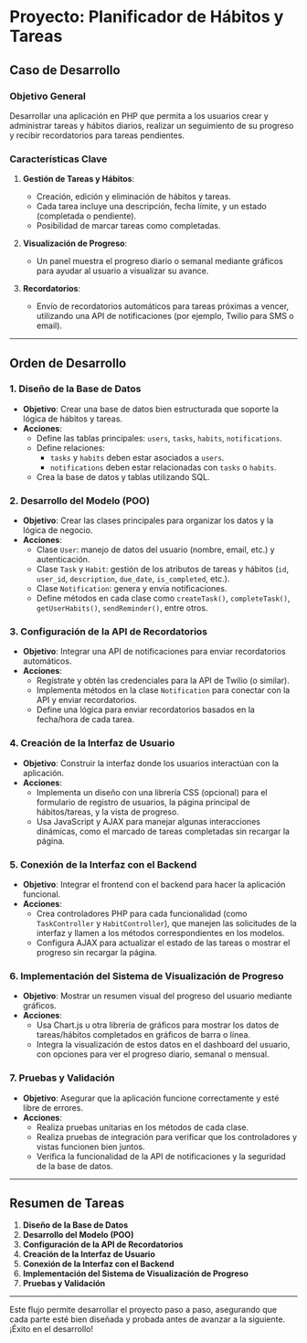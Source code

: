 # Proyecto: Planificador de Hábitos y Tareas

## Caso de Desarrollo

### Objetivo General
Desarrollar una aplicación en PHP que permita a los usuarios crear y administrar tareas y hábitos diarios, realizar un seguimiento de su progreso y recibir recordatorios para tareas pendientes.

### Características Clave
1. **Gestión de Tareas y Hábitos**:
   - Creación, edición y eliminación de hábitos y tareas.
   - Cada tarea incluye una descripción, fecha límite, y un estado (completada o pendiente).
   - Posibilidad de marcar tareas como completadas.

2. **Visualización de Progreso**:
   - Un panel muestra el progreso diario o semanal mediante gráficos para ayudar al usuario a visualizar su avance.

3. **Recordatorios**:
   - Envío de recordatorios automáticos para tareas próximas a vencer, utilizando una API de notificaciones (por ejemplo, Twilio para SMS o email).

---

## Orden de Desarrollo

### 1. Diseño de la Base de Datos
   - **Objetivo**: Crear una base de datos bien estructurada que soporte la lógica de hábitos y tareas.
   - **Acciones**:
     - Define las tablas principales: `users`, `tasks`, `habits`, `notifications`.
     - Define relaciones:
       - `tasks` y `habits` deben estar asociados a `users`.
       - `notifications` deben estar relacionadas con `tasks` o `habits`.
     - Crea la base de datos y tablas utilizando SQL.

### 2. Desarrollo del Modelo (POO)
   - **Objetivo**: Crear las clases principales para organizar los datos y la lógica de negocio.
   - **Acciones**:
     - Clase `User`: manejo de datos del usuario (nombre, email, etc.) y autenticación.
     - Clase `Task` y `Habit`: gestión de los atributos de tareas y hábitos (`id`, `user_id`, `description`, `due_date`, `is_completed`, etc.).
     - Clase `Notification`: genera y envía notificaciones.
     - Define métodos en cada clase como `createTask()`, `completeTask()`, `getUserHabits()`, `sendReminder()`, entre otros.

### 3. Configuración de la API de Recordatorios
   - **Objetivo**: Integrar una API de notificaciones para enviar recordatorios automáticos.
   - **Acciones**:
     - Regístrate y obtén las credenciales para la API de Twilio (o similar).
     - Implementa métodos en la clase `Notification` para conectar con la API y enviar recordatorios.
     - Define una lógica para enviar recordatorios basados en la fecha/hora de cada tarea.

### 4. Creación de la Interfaz de Usuario
   - **Objetivo**: Construir la interfaz donde los usuarios interactúan con la aplicación.
   - **Acciones**:
     - Implementa un diseño con una librería CSS (opcional) para el formulario de registro de usuarios, la página principal de hábitos/tareas, y la vista de progreso.
     - Usa JavaScript y AJAX para manejar algunas interacciones dinámicas, como el marcado de tareas completadas sin recargar la página.

### 5. Conexión de la Interfaz con el Backend
   - **Objetivo**: Integrar el frontend con el backend para hacer la aplicación funcional.
   - **Acciones**:
     - Crea controladores PHP para cada funcionalidad (como `TaskController` y `HabitController`), que manejen las solicitudes de la interfaz y llamen a los métodos correspondientes en los modelos.
     - Configura AJAX para actualizar el estado de las tareas o mostrar el progreso sin recargar la página.

### 6. Implementación del Sistema de Visualización de Progreso
   - **Objetivo**: Mostrar un resumen visual del progreso del usuario mediante gráficos.
   - **Acciones**:
     - Usa Chart.js u otra librería de gráficos para mostrar los datos de tareas/hábitos completados en gráficos de barra o línea.
     - Integra la visualización de estos datos en el dashboard del usuario, con opciones para ver el progreso diario, semanal o mensual.

### 7. Pruebas y Validación
   - **Objetivo**: Asegurar que la aplicación funcione correctamente y esté libre de errores.
   - **Acciones**:
     - Realiza pruebas unitarias en los métodos de cada clase.
     - Realiza pruebas de integración para verificar que los controladores y vistas funcionen bien juntos.
     - Verifica la funcionalidad de la API de notificaciones y la seguridad de la base de datos.

---

## Resumen de Tareas

1. **Diseño de la Base de Datos**
2. **Desarrollo del Modelo (POO)**
3. **Configuración de la API de Recordatorios**
4. **Creación de la Interfaz de Usuario**
5. **Conexión de la Interfaz con el Backend**
6. **Implementación del Sistema de Visualización de Progreso**
7. **Pruebas y Validación**

---

Este flujo permite desarrollar el proyecto paso a paso, asegurando que cada parte esté bien diseñada y probada antes de avanzar a la siguiente. ¡Éxito en el desarrollo!
